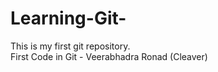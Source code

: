 # Learning-Git-
This is my first git repository.
<br>
First Code in Git - Veerabhadra Ronad (Cleaver)